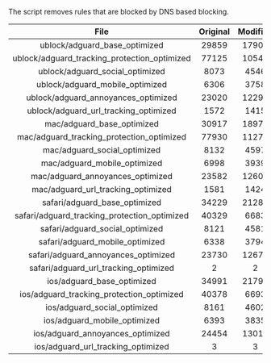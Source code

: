 The script removes rules that are blocked by DNS based blocking.


| File | Original | Modified |
|:----:|:-----:|:-----:|
| ublock/adguard_base_optimized | 29859 | 17909 |
| ublock/adguard_tracking_protection_optimized | 77125 | 10543 |
| ublock/adguard_social_optimized | 8073 | 4546 |
| ublock/adguard_mobile_optimized | 6306 | 3758 |
| ublock/adguard_annoyances_optimized | 23020 | 12293 |
| ublock/adguard_url_tracking_optimized | 1572 | 1415 |
| mac/adguard_base_optimized | 30917 | 18977 |
| mac/adguard_tracking_protection_optimized | 77930 | 11279 |
| mac/adguard_social_optimized | 8132 | 4597 |
| mac/adguard_mobile_optimized | 6998 | 3939 |
| mac/adguard_annoyances_optimized | 23582 | 12604 |
| mac/adguard_url_tracking_optimized | 1581 | 1424 |
| safari/adguard_base_optimized | 34229 | 21286 |
| safari/adguard_tracking_protection_optimized | 40329 | 6683 |
| safari/adguard_social_optimized | 8121 | 4581 |
| safari/adguard_mobile_optimized | 6338 | 3794 |
| safari/adguard_annoyances_optimized | 23730 | 12673 |
| safari/adguard_url_tracking_optimized | 2 | 2 |
| ios/adguard_base_optimized | 34991 | 21799 |
| ios/adguard_tracking_protection_optimized | 40378 | 6693 |
| ios/adguard_social_optimized | 8161 | 4602 |
| ios/adguard_mobile_optimized | 6393 | 3835 |
| ios/adguard_annoyances_optimized | 24454 | 13012 |
| ios/adguard_url_tracking_optimized | 3 | 3 |